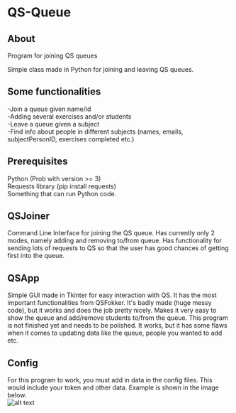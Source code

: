 # QS-Queue

## About
Program for joining QS queues

Simple class made in Python for joining and leaving QS queues. 


## Some functionalities
-Join a queue given name/id\
-Adding several exercises and/or students\
-Leave a queue given a subject\
-Find info about people in different subjects (names, emails, subjectPersonID, exercises completed etc.)


## Prerequisites
Python (Prob with version >= 3)\
Requests library (pip install requests)\
Something that can run Python code.

## QSJoiner
Command Line Interface for joining the QS queue. Has currently only 2 modes, namely adding and removing to/from queue. Has functionality for sending lots of requests to QS so that the user has good chances of getting first into the queue.

## QSApp
Simple GUI made in Tkinter for easy interaction with QS. It has the most important functionalities from QSFokker. It's badly made (huge messy code), but it works and does the job pretty nicely. Makes it very easy to show the queue and add/remove students to/from the queue.
This program is not finished yet and needs to be polished. It works, but it has some flaws when it comes to updating data like the queue, people you wanted to add etc.

## Config
For this program to work, you must add in data in the config files. This would include your token and other data. Example is shown in the image below.\
![alt text](https://i.ibb.co/zRYR3mV/Delete-This.jpg)
